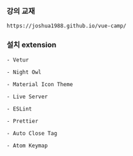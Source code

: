 
### 강의 교재
```
https://joshua1988.github.io/vue-camp/
```

### 설치 extension
```
- Vetur

- Night Owl

- Material Icon Theme

- Live Server

- ESLint

- Prettier

- Auto Close Tag

- Atom Keymap
```